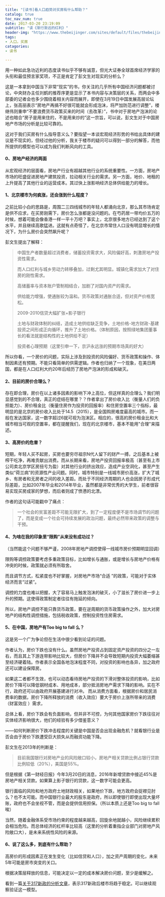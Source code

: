 ```yaml
---
title: "[读书]看人口趋势对买房有什么帮助？"
catalog: true
toc_nav_num: true
date: 2017-03-20 23:19:09
subtitle: "读《渐行渐远的红利》"
header-img: "https://www.thebeijinger.com/sites/default/files/thebeijinger/blog-images/349562/passengers-flood-a-railway-station-on-the-first-day-of-the-chinese-mid-autumn-festival-holiday-in-wuhan-hubei-province.jpg"
tags:
- 人口，买房
catagories:
- 读书

---
```


用一种如此急功近利的态度读书似乎不够有诚意，但光大证券全球首席经济学家的头衔和最佳预言家奖项，不正是肯定了彭文生对现实的分析么？

这是一本拿到中国当下非常“现实”的书，你关注的几乎所有中国经济问题都被讨论，中央财办主任刘鹤的推荐序更是显示了本书内容与决策层的关系，而两会中多部委的记者会也多少围绕着相关内容而展开，即使在3月19日中国发展高层论坛上，张高丽表示“房地产再搞不好很可能就会形成泡沫，将严加防范进行调整”，楼继伟则重申“不要浪费货币政策买来的时间（去改革）”，书中对于房地产泡沫的论述也暗合“房子是用来住的，不是用来炒的”这一宗旨，可以说，彭文生对于中国房地产市场的分析是比较可靠的。

这对于我们买房有什么指导意义么？要指望一本谈宏观经济形势的书给出具体的建议是不现实的，但经过他的分析，我关于楼市的疑问可以得到一部分的解答，而他所提供的模型也可以成为我们判断风向的工具。

#### 0、房地产经济的两面

从宏观经济的层面看，房地产行业有超越其他行业的系统重要性。一方面，房地产市场的旺盛促进房地产建筑投资，拉动相关行业的需求。另一方面，地价、地租的上升提高了其他行业的运营成本。其过快上涨影响经济总体供给能力的增长。

#### 1、北京楼市为何疯涨，还会涨到什么程度？

之前比较小白的思路是，周围二三四线城市的年轻人都涌向北京，那么其市场肯定是供不应求，在买房刚需下，房价怎么涨都是没问题的。在芍药居一带均价五万的时候，想着可能会像香港一样一平十万吧？事实上，北京很多地方已经达到了这个水平，并且继续高歌猛进。这就有点奇怪了，在北京市常住人口没有明显增长的情况下，为什么房价会突然飙升呢？

彭文生提出了解释：

> 中国生产者数量超过消费者，储蓄投资需求大，风险偏好高，刺激房地产投资性需求。
>
> 而人口红利与城乡劳动力转移叠加，过剩尤其明显。城镇化需求加大了对住房的刚性需求。
>
> 高储蓄率与资本账户管制相结合，加剧了对国内资产的需求。
>
> 供给能力增强，使通胀较为温和。货币政策对通胀合适，但对资产价格宽松。
>
> 2009-2010信贷大幅扩张+影子银行
>
> 土地与财政体制的纠结，造成土地供给缺乏竞争，土地价格-地方财政-基建投资之间形成正向循环，推升了土地价格。（体制原因，按照绿地集团董事长的看法就是结构性的土地供给不足）
>
> 投资者心理预期（这里引申一下，京沪永远涨的预期市场真的好大）

所以你看，一个房价的问题，实际上涉及到投资的风险偏好、货币政策和操作、体制因素还有预期。不能只看简单的供需逻辑。作者也归纳了一个现象，在美日两国，都是在人口红利大约20年后经历了房地产泡沫的形成和破灭。

#### 2、目前的房价合理么？

存在即合理，房价在以上诸多因素的影响下冲上高位，但这样真的合理么？我们明显感觉到的不合理，真正的症结在哪里？？作者拿出了房价收入比（衡量人们的负担能力）、房价租金比（衡量住房作为投资的回报率）和住房空置率三个指标，最明显的是北京的房价收入比处于14.5（2015），是全国购房难度最高的城市。而一般在发达国家，这一数字超过6就可视为泡沫区。相应的，很高的房价租金比和大城市相当可观的空置率，都在提醒我们，现在的北京楼市，基本不能用"合理"来描述。

#### 3、高房价的危害？

短期，年轻人买不起房，买房也要穷尽祖宗N代人留下的财产一搏，之后基本上被榨干吃净，再难贡献出消费。而从长期来看，房地产投资回报率极高（甚至有上市公司卖北京学区房扭亏为盈）对其他行业的挤出效应，造成产业空洞化，甚至产生类似“荷兰病”的资源性产业问题。同时，城市特别是一线城市房价高涨，扩大了城乡、有房者和无房者之间的收入差距。而处于不同经济周期的人也会因房子形成代际差距，比如2007年毕业和2014年毕业，虽然都是非常优秀的大学生，前者很容易实现买房成家的梦想，而后者则成了愤懑的北漂。

作者的这句话可能戳中了痛点：

> 一个社会的贫富差距不可能无限扩大，到了一定程度便不是市场调节的问题了，而是变成一个社会可持续发展的政治问题，最终必然带来政策的调整与干预。

#### 4、为啥在我的印象里“限购”从来没有成功过？

（当然能这个问题不够严谨，2008年房地产调控使得一线城市房价预期明显回调）

限购等调控政策要考虑多重政策目标，比如增长与通胀，或是增长与房地产价格有冲突的时候，政策就必须有所取舍。

而且调节方式，松紧度也不好掌握，对房地产市场“合适 ”的政策，可能对于实体经济而言“过紧”。

调控的力度也难以把握，大了容易马上触发泡沫的破灭，小了滋长了房价进一步上升的预期。这使得政策制定者往往有拖延的倾向。

所以，房地产调控不能只靠货币政策，要在逆周期的货币政策操作之外，加大对房地产的结构性调控措施，包括税收政策，控制投资性住房需求。

#### 5、在中国，房地产有Too big to fall 么？

这是另一个广为争论但在生活中很少看到论证的问题。

作者认为，房价下跌也没有什么。虽然房地产投资占到固定资产投资的四分之一左右，而且其上下游连带影响比较大，但房价下降并不会导致短期内投资大幅萎缩甚至经济硬着陆。作者表示全国各地泡沫程度不同，对投资的影响也各异，加之政府还可以建设保障房。

如果这二者都不生效，也可以动态看待房地产投资的下滑对整体投资的影响，比如房价下降可以降低钢材成本、用地成本，部分抵消房地产需求下降的影响。实在不行，政府还可以由政府开展基建进行对冲。 而从消费方面看，根据房价和居民消费率的数据，房价下降所释放的消费（收入效应）要大于房价上涨所带来的消费（财富效应 ）需求，

总体上看，房价下跌会有负面影响，但并非不可控，为何其他国家房价下跌往往对实体经济影响很大，他们的经验有多少借鉴意义？

——如何判断房价下跌冲击程度的关键是中国是否会出现金融危机？就看银行业是否会由于房价下跌遭受巨大损失从而融资功能下降。

彭文生在2013年的判断是：

> 目前我国银行对房地产业的风险敞口较小，房地产相关贷款比例占银行贷款比例较低（20%），美国是55%。

但是根据《第一财经日报》今年3月20日的消息，2016年新增贷款中接近45%是房地产相关贷款。如果算上影子银行的贷款，这一数字可能会更高。

银行面临的风险和地方政府土地财政相关，如果地价下跌，地方政府会捉襟见肘么？也不太可能。而中国银行业最大的股东是政府，所以即使银行即使出现大量坏账，政府也不会坐视不管，而是会提供信用担保。（所以本质上还是Too big to fall唉）

当然，随着金融体系受市场约束的程度越来越高，回旋余地就越小，风险继续累积会相当危险。而总体经济的杠杆率比较高（这里的分析着重指企业部门对房地产风险敞口大），是未来系统性风险的来源。

#### 6、说了这么多，到底有什么帮助？

高房价的形成因素正在发生变化（比如信贷和人口），加之资产周期的变化，未来5年可能是房市突变的关口。

根据决策层释放的信息，可能决定以一定的成本解决房价问题，至少是缓解之。

看到一篇[关于317新政的分析文章](https://www.huxiu.com/article/186142.html)，表示317新政后楼市将趋于稳定。可以继续观察验证这一模型。